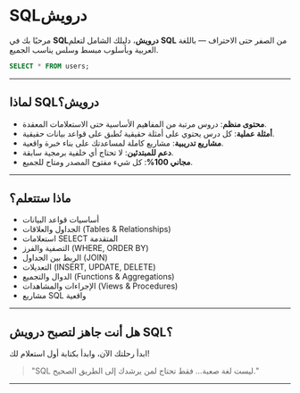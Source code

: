 # SQLدرويش

مرحبًا بك في **SQLدرويش**، دليلك الشامل لتعلم **SQL** من الصفر حتى الاحتراف — باللغة العربية وبأسلوب مبسط وسلس يناسب الجميع.

```sql
SELECT * FROM users;
```

---

## لماذا SQLدرويش؟

- **محتوى منظم**: دروس مرتبة من المفاهيم الأساسية حتى الاستعلامات المعقدة.
- **أمثلة عملية**: كل درس يحتوي على أمثلة حقيقية تُطبق على قواعد بيانات حقيقية.
- **مشاريع تدريبية**: مشاريع كاملة لمساعدتك على بناء خبرة واقعية.
- **دعم للمبتدئين**: لا تحتاج أي خلفية برمجية سابقة.
- **مجاني 100%**: كل شيء مفتوح المصدر ومتاح للجميع.

---

## ماذا ستتعلم؟

- أساسيات قواعد البيانات
- الجداول والعلاقات (Tables & Relationships)
- استعلامات SELECT المتقدمة
- التصفية والفرز (WHERE, ORDER BY)
- الربط بين الجداول (JOIN)
- التعديلات (INSERT, UPDATE, DELETE)
- الدوال والتجميع (Functions & Aggregations)
- الإجراءات والمشاهدات (Views & Procedures)
- مشاريع SQL واقعية

---
## هل أنت جاهز لتصبح درويش SQL؟

ابدأ رحلتك الآن، وابدأ بكتابة أول استعلام لك!

> "SQL ليست لغة صعبة... فقط تحتاج لمن يرشدك إلى الطريق الصحيح."

---
